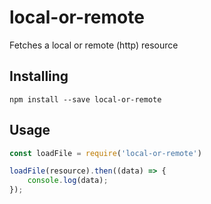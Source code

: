 # local-or-remote
Fetches a local or remote (http) resource

## Installing
```
npm install --save local-or-remote
```

## Usage

```javascript
const loadFile = require('local-or-remote')

loadFile(resource).then((data) => {
	console.log(data);
});
```